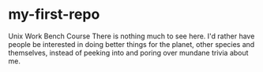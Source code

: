 # my-first-repo
Unix Work Bench Course 
There is nothing much to see here.
I'd rather have people be interested in doing better things for the planet, other species and themselves, instead of peeking into and poring over mundane trivia about me.
